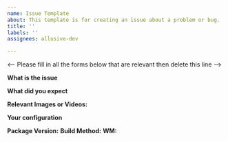 ```yaml
---
name: Issue Template
about: This template is for creating an issue about a problem or bug.
title: ''
labels: ''
assignees: allusive-dev

---
```


<-- Please fill in all the forms below that are relevant then delete this line -->

**What is the issue**

**What did you expect**

**Relevant Images or Videos:**

**Your configuration**

**Package Version:**
**Build Method:**
**WM:**
